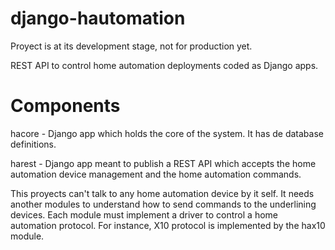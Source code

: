 django-hautomation
==================

Proyect is at its development stage, not for production yet.

REST API to control home automation deployments coded as Django apps. 

Components
==========

hacore - Django app which holds the core of the system. It has de database definitions.

harest - Django app meant to publish a REST API which accepts the home automation device management and 
the home automation commands.

This proyects can't talk to any home automation device by it self. It needs another modules to understand
how to send commands to the underlining devices. Each module must implement a driver to control a home automation
protocol. For instance, X10 protocol is implemented by the hax10 module.



